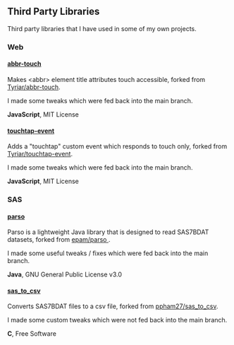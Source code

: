 ## Third Party Libraries

Third party libraries that I have used in some of my own projects.



### Web

#### [abbr-touch](https://github.com/Logiqx/abbr-touch)

Makes \<abbr\> element title attributes touch accessible, forked from [Tyriar/abbr-touch](https://github.com/Tyriar/abbr-touch).

I made some tweaks which were fed back into the main branch.

**JavaScript**, MIT License



#### [touchtap-event](https://github.com/Logiqx/touchtap-event)

Adds a "touchtap" custom event which responds to touch only, forked from [Tyriar/touchtap-event](https://github.com/Tyriar/touchtap-event).

I made some tweaks which were fed back into the main branch.

**JavaScript**, MIT License



### SAS

#### [parso](https://github.com/Logiqx/parso)

Parso is a lightweight Java library that is designed to read SAS7BDAT datasets, forked from [epam/parso ](https://github.com/epam/parso).

I made some useful tweaks / fixes which were fed back into the main branch.

**Java**, GNU General Public License v3.0



#### [sas_to_csv](https://github.com/Logiqx/sas_to_csv)

Converts SAS7BDAT files to a csv file, forked from [ppham27/sas_to_csv](https://github.com/ppham27/sas_to_csv).

I made some custom tweaks which were not fed back into the main branch.

**C**, Free Software
